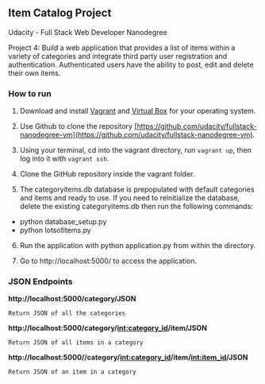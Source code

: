 ## Item Catalog Project

Udacity - Full Stack Web Developer Nanodegree

Project 4: Build a web application that provides a list of items within a variety of categories and integrate third party user registration and authentication. Authenticated users have the ability to post, edit and delete their own items.

### How to run

1. Download and install [Vagrant](https://www.vagrantup.com/downloads.html) and [Virtual Box](https://www.virtualbox.org/wiki/Downloads) for your operating system.

2. Use Github to clone the repository [https://github.com/udacity/fullstack-nanodegree-vm](https://github.com/udacity/fullstack-nanodegree-vm).

3. Using your terminal, cd into the vagrant directory, run ```vagrant up```, then log into it with ```vagrant ssh```.

4. Clone the GitHub repository inside the vagrant folder. 

5. The categoryitems.db database is prepopulated with default categories and items and ready to use. If you need to reinitialize the database, delete the existing categoryitems.db then run the following commands:
	
- python database_setup.py
- python lotsofitems.py 

6. Run the application with python application.py from within the directory.

7. Go to http://localhost:5000/ to access the application.


### JSON Endpoints

**http://localhost:5000/category/JSON**

```
Return JSON of all the categories

```

**http://localhost:5000/category/<int:category_id>/item/JSON**

```
Return JSON of all items in a category

```

**http://localhost:5000//category/<int:category_id>/item/<int:item_id>/JSON**

```
Return JSON of an item in a category

```
